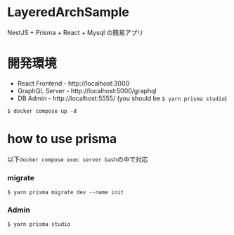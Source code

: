 # LayeredArchSample
NestJS + Prisma + React + Mysql の簡易アプリ

# 開発環境

- React Frontend  - http://localhost:3000
- GraphQL Server  - http://localhost:5000/graphql
- DB Admin - http://localhost:5555/ (you should be `$ yarn prisma studio`)

```
$ docker compose up -d
```

# how to use prisma
以下`docker compose exec server bash`の中で対応

### migrate
```
$ yarn prisma migrate dev --name init
```
### Admin
```
$ yarn prisma studio
```
